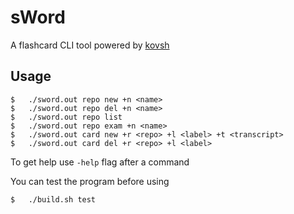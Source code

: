 # sWord
A flashcard CLI tool powered by [kovsh](https://github.com/zone-11/kovsh)

## Usage
``` console
$   ./sword.out repo new +n <name>
$   ./sword.out repo del +n <name>
$   ./sword.out repo list
$   ./sword.out repo exam +n <name>
$   ./sword.out card new +r <repo> +l <label> +t <transcript>
$   ./sword.out card del +r <repo> +l <label>
```
To get help use `-help` flag after a command

You can test the program before using
``` console
$   ./build.sh test
```
